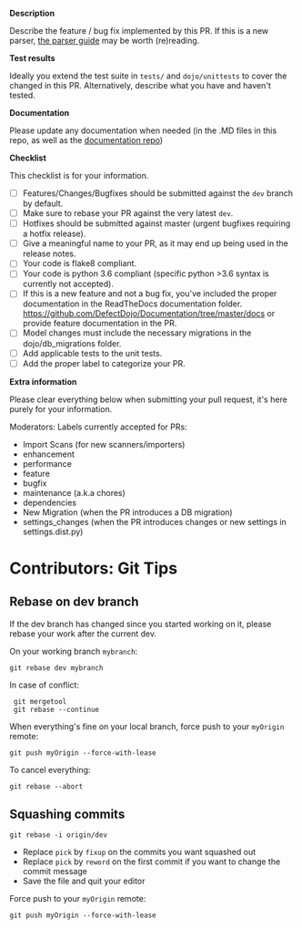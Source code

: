 **Description**

Describe the feature / bug fix implemented by this PR.
If this is a new parser, [the parser guide](https://defectdojo.github.io/django-DefectDojo/contributing/how-to-write-a-parser/) may be worth (re)reading.

**Test results**

Ideally you extend the test suite in `tests/` and `dojo/unittests` to cover the changed in this PR.
Alternatively, describe what you have and haven't tested.

**Documentation**

Please update any documentation when needed (in the .MD files in this repo, as well as the [documentation repo]( https://github.com/DefectDojo/Documentation))

**Checklist**

This checklist is for your information.

- [ ] Features/Changes/Bugfixes should be submitted against the `dev` branch by default.
- [ ] Make sure to rebase your PR against the very latest `dev`.
- [ ] Hotfixes should be submitted against master (urgent bugfixes requiring a hotfix release).
- [ ] Give a meaningful name to your PR, as it may end up being used in the release notes.
- [ ] Your code is flake8 compliant.
- [ ] Your code is python 3.6 compliant (specific python >3.6 syntax is currently not accepted).
- [ ] If this is a new feature and not a bug fix, you've included the proper documentation in the ReadTheDocs documentation folder. https://github.com/DefectDojo/Documentation/tree/master/docs or provide feature documentation in the PR.
- [ ] Model changes must include the necessary migrations in the dojo/db_migrations folder.
- [ ] Add applicable tests to the unit tests.
- [ ] Add the proper label to categorize your PR.

**Extra information**

Please clear everything below when submitting your pull request, it's here purely for your information.

Moderators: Labels currently accepted for PRs:
- Import Scans (for new scanners/importers)
- enhancement
- performance
- feature
- bugfix
- maintenance (a.k.a chores)
- dependencies
- New Migration (when the PR introduces a DB migration)
- settings_changes (when the PR introduces changes or new settings in settings.dist.py)

# Contributors: Git Tips
## Rebase on dev branch
If the dev branch has changed since you started working on it, please rebase your work after the current dev.

On your working branch `mybranch`:
```
git rebase dev mybranch
```
In case of conflict:
```
 git mergetool
 git rebase --continue
 ```

When everything's fine on your local branch, force push to your `myOrigin` remote:
```
git push myOrigin --force-with-lease
```

To cancel everything:
```
git rebase --abort
```


## Squashing commits
```
git rebase -i origin/dev
```
- Replace `pick` by `fixup` on the commits you want squashed out
- Replace `pick` by `reword` on the first commit if you want to change the commit message
- Save the file and quit your editor

Force push to your `myOrigin` remote:
```
git push myOrigin --force-with-lease
```
